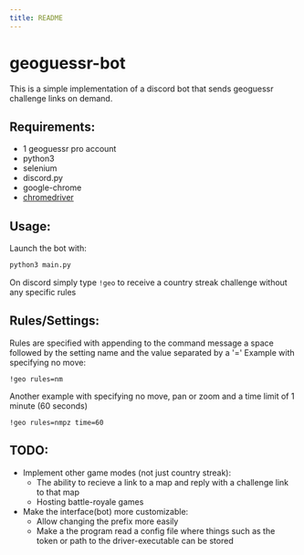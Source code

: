 ```yaml
---
title: README
---
```


# geoguessr-bot

This is a simple implementation of a discord bot that sends geoguessr challenge links on demand.

## Requirements:
* 1 geoguessr pro account
* python3
* selenium
* discord.py
* google-chrome
* [chromedriver](https://chromedriver.storage.googleapis.com/index.html)

## Usage:
Launch the bot with:
```bash
python3 main.py
```
On discord simply type `!geo` to receive a country streak challenge without any specific rules

## Rules/Settings:
Rules are specified with appending to the command message a space followed by the setting name and the value separated by a '='
Example with specifying no move:
```
!geo rules=nm
```
Another example with specifying no move, pan or zoom and a time limit of 1 minute (60 seconds)
```
!geo rules=nmpz time=60
```

## TODO:
* Implement other game modes (not just country streak):
	* The ability to recieve a link to a map and reply with a challenge link to that map
	* Hosting battle-royale games
* Make the interface(bot) more customizable:
	* Allow changing the prefix more easily
	* Make a the program read a config file where things such as the token or path to the driver-executable can be stored
